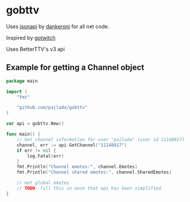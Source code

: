# gobttv

Uses [jsonapi](https://github.com/dankeroni/jsonapi) by [dankeroni](https://github.com/dankeroni) for all net code.

Inspired by [gotwitch](https://github.com/dankeroni/gotwitch)

Uses BetterTTV's v3 api

## Example for getting a Channel object
```go
package main

import (
    "fmt"

    "github.com/pajlada/gobttv"
)

var api = gobttv.New()

func main() {
    // Get channel information for user "pajlada" (user id 11148817)
    channel, err := api.GetChannel("11148817")
    if err != nil {
        log.Fatal(err)
    }
    fmt.Println("Channel emotes:", channel.Emotes)
    fmt.Println("Channel shared emotes:", channel.SharedEmotes)

    // Get global emotes
    // TODO: fill this in once that api has been simplified
}
```
